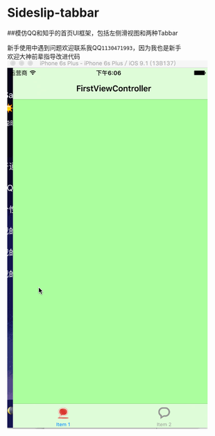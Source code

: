 # Sideslip-tabbar
##模仿QQ和知乎的首页UI框架，包括左侧滑视图和两种Tabbar

新手使用中遇到问题欢迎联系我QQ`1130471993`，因为我也是新手<br>
欢迎大神前辈指导改进代码<br>
![](https://github.com/BigabilityLiu/Sideslip-tabbar/blob/master/sideSlipeLikeQQ.gif)


